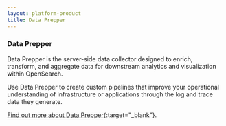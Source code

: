 ```yaml
---
layout: platform-product
title: Data Prepper
---
```


### Data Prepper

Data Prepper is the server-side data collector designed to enrich, transform, and aggregate data for downstream analytics and visualization within OpenSearch. 

Use Data Prepper to create custom pipelines that improve your operational understanding of infrastructure or applications through the log and trace data they generate. 

[Find out more about Data Prepper](https://github.com/opensearch-project/data-prepper){:target="_blank"}.
